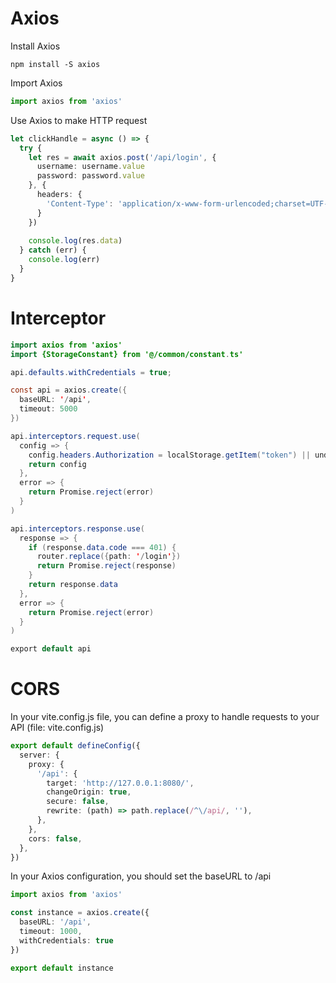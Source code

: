 # Axios

Install Axios

```shell
npm install -S axios
```

Import Axios

```ts
import axios from 'axios'
```

Use Axios to make HTTP request

```ts
let clickHandle = async () => {
  try {
    let res = await axios.post('/api/login', {
      username: username.value
      password: password.value
    }, {
      headers: {
        'Content-Type': 'application/x-www-form-urlencoded;charset=UTF-8'
      }
    })
    
    console.log(res.data)
  } catch (err) {
    console.log(err)
  }
}
```

# Interceptor

```java
import axios from 'axios'
import {StorageConstant} from '@/common/constant.ts'

api.defaults.withCredentials = true;

const api = axios.create({
  baseURL: '/api',
  timeout: 5000
})

api.interceptors.request.use(
  config => {
    config.headers.Authorization = localStorage.getItem("token") || undefined
    return config
  },
  error => {
    return Promise.reject(error)
  }
)

api.interceptors.response.use(
  response => {
    if (response.data.code === 401) {
      router.replace({path: '/login'})
      return Promise.reject(response)
    }
    return response.data
  },
  error => {
    return Promise.reject(error)
  }
)

export default api
```

# CORS

In your vite.config.js file, you can define a proxy to handle requests to your API (file: vite.config.js)

```ts
export default defineConfig({
  server: {
    proxy: {
      '/api': {
        target: 'http://127.0.0.1:8080/',
        changeOrigin: true,
        secure: false,
        rewrite: (path) => path.replace(/^\/api/, ''),
      },
    },
    cors: false,
  },
})
```

In your Axios configuration, you should set the baseURL to /api

```ts
import axios from 'axios'

const instance = axios.create({
  baseURL: '/api',
  timeout: 1000,
  withCredentials: true
})

export default instance
```
